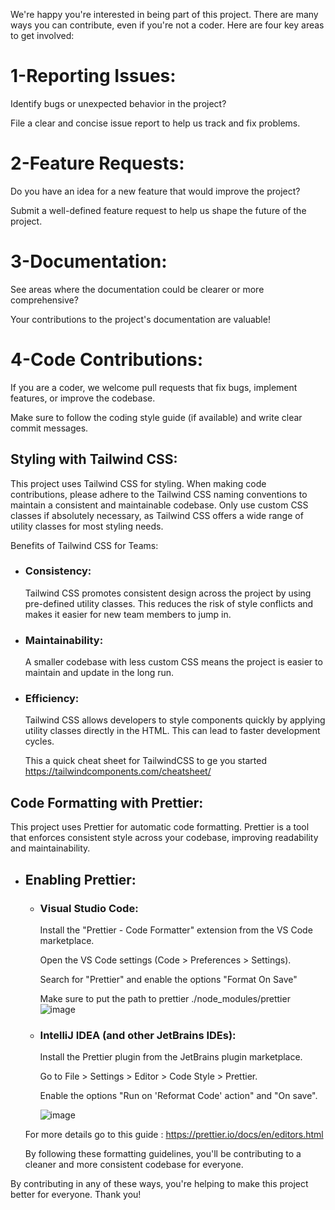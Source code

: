 We're happy you're interested in being part of this project. There are many ways you can contribute, even if you're not a coder. Here are four key areas to get involved:

# 1-Reporting Issues:

Identify bugs or unexpected behavior in the project?

File a clear and concise issue report to help us track and fix problems.

# 2-Feature Requests:

Do you have an idea for a new feature that would improve the project?

Submit a well-defined feature request to help us shape the future of the project.

# 3-Documentation:

See areas where the documentation could be clearer or more comprehensive?

Your contributions to the project's documentation are valuable!

# 4-Code Contributions:

If you are a coder, we welcome pull requests that fix bugs, implement features, or improve the codebase.

Make sure to follow the coding style guide (if available) and write clear commit messages.

## Styling with Tailwind CSS:

This project uses Tailwind CSS for styling. When making code contributions, please adhere to the Tailwind CSS naming conventions to maintain a consistent and maintainable codebase. Only use custom CSS classes if absolutely necessary, as Tailwind CSS offers a wide range of utility classes for most styling needs.

Benefits of Tailwind CSS for Teams:

- ### Consistency:

  Tailwind CSS promotes consistent design across the project by using pre-defined utility classes. This reduces the risk of style conflicts and makes it easier for new team members to jump in.

- ### Maintainability:

  A smaller codebase with less custom CSS means the project is easier to maintain and update in the long run.

- ### Efficiency:

  Tailwind CSS allows developers to style components quickly by applying utility classes directly in the HTML. This can lead to faster development cycles.

  This a quick cheat sheet for TailwindCSS to ge you started https://tailwindcomponents.com/cheatsheet/

## Code Formatting with Prettier:

This project uses Prettier for automatic code formatting. Prettier is a tool that enforces consistent style across your codebase, improving readability and maintainability.

- ## Enabling Prettier:

  - ### Visual Studio Code:

    Install the "Prettier - Code Formatter" extension from the VS Code marketplace.

    Open the VS Code settings (Code > Preferences > Settings).

    Search for "Prettier" and enable the options "Format On Save"

    Make sure to put the path to prettier ./node_modules/prettier
    ![image](https://github.com/abdelhalimjean/entreprises/assets/22223193/512ea292-bf04-4943-abd1-befd77814f19)

  - ### IntelliJ IDEA (and other JetBrains IDEs):

    Install the Prettier plugin from the JetBrains plugin marketplace.

    Go to File > Settings > Editor > Code Style > Prettier.

    Enable the options "Run on 'Reformat Code' action" and "On save".

    ![image](https://github.com/abdelhalimjean/entreprises/assets/22223193/021052a3-22ba-44d7-82e2-433fdd989d79)

  For more details go to this guide : https://prettier.io/docs/en/editors.html

  By following these formatting guidelines, you'll be contributing to a cleaner and more consistent codebase for everyone.

By contributing in any of these ways, you're helping to make this project better for everyone. Thank you!
